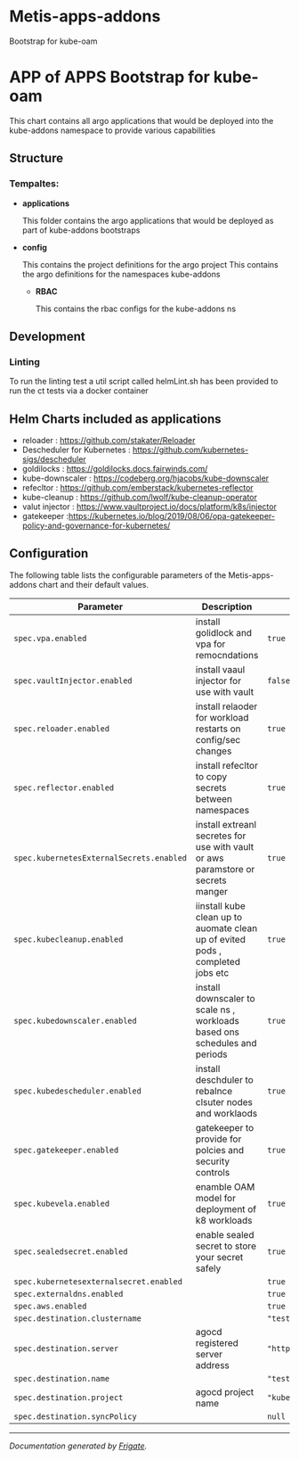
Metis-apps-addons
===========

Bootstrap for kube-oam


# APP of APPS Bootstrap for kube-oam

This chart contains all argo applications that would be deployed into the kube-addons namespace to provide various
capabilities

## Structure

### **Tempaltes:**


- **applications**

    This folder contains the argo applications that would be deployed as part of kube-addons bootstraps

- **config**

    This contains the project definitions for the argo project
    This contains the argo definitions for the namespaces kube-addons

  - **RBAC**

    This contains the rbac configs for the kube-addons ns

## Development
### Linting
To run the linting test a util script called helmLint.sh has been provided to run the ct tests via a docker container

## Helm Charts included as applications
- reloader : https://github.com/stakater/Reloader
- Descheduler for Kubernetes : https://github.com/kubernetes-sigs/descheduler
- goldilocks : https://goldilocks.docs.fairwinds.com/
- kube-downscaler : https://codeberg.org/hjacobs/kube-downscaler
- refecltor : https://github.com/emberstack/kubernetes-reflector
- kube-cleanup : https://github.com/lwolf/kube-cleanup-operator
- valut injector : https://www.vaultproject.io/docs/platform/k8s/injector
- gatekeeper :https://kubernetes.io/blog/2019/08/06/opa-gatekeeper-policy-and-governance-for-kubernetes/

## Configuration

The following table lists the configurable parameters of the Metis-apps-addons chart and their default values.

| Parameter                | Description             | Default        |
| ------------------------ | ----------------------- | -------------- |
| `spec.vpa.enabled` | install golidlock and vpa for remocndations | `true` |
| `spec.vaultInjector.enabled` | install vaaul injector for use with vault | `false` |
| `spec.reloader.enabled` | install relaoder for workload restarts on config/sec changes | `true` |
| `spec.reflector.enabled` | install refecltor to copy secrets between namespaces | `true` |
| `spec.kubernetesExternalSecrets.enabled` | install extreanl secretes for use with vault or aws paramstore or secrets manger | `true` |
| `spec.kubecleanup.enabled` | iinstall kube clean up to auomate clean up of evited pods , completed jobs etc | `true` |
| `spec.kubedownscaler.enabled` | install downscaler to scale ns , workloads based ons schedules and periods | `true` |
| `spec.kubedescheduler.enabled` | install deschduler to rebalnce clsuter nodes and worklaods | `true` |
| `spec.gatekeeper.enabled` | gatekeeper to provide for polcies and security controls | `true` |
| `spec.kubevela.enabled` | enamble OAM model for deployment of k8 workloads | `true` |
| `spec.sealedsecret.enabled` | enable sealed secret to store your secret safely | `true` |
| `spec.kubernetesexternalsecret.enabled` |  | `true` |
| `spec.externaldns.enabled` |  | `true` |
| `spec.aws.enabled` |  | `true` |
| `spec.destination.clustername` |  | `"test"` |
| `spec.destination.server` | agocd registered server address | `"https://kubernetes.default.svc"` |
| `spec.destination.name` |  | `"test"` |
| `spec.destination.project` | agocd project name | `"kube-addons"` |
| `spec.destination.syncPolicy` |  | `null` |



---
_Documentation generated by [Frigate](https://frigate.readthedocs.io)._

